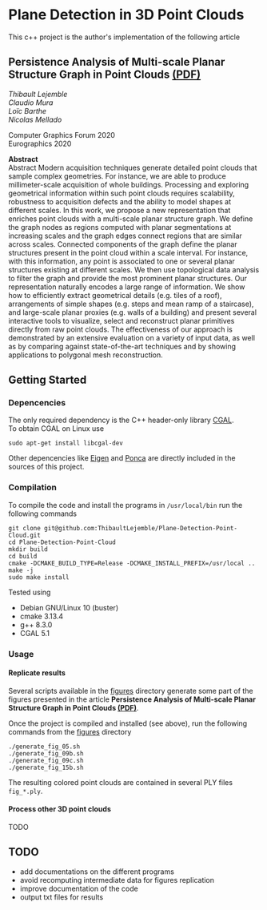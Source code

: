 # Plane Detection in 3D Point Clouds

This c++ project is the author's implementation of the following article   

## Persistence Analysis of Multi-scale Planar Structure Graph in Point Clouds [(PDF)](https://hal.archives-ouvertes.fr/hal-02490721/document)  

*Thibault Lejemble*  
*Claudio Mura*  
*Loïc Barthe*  
*Nicolas Mellado*  

Computer Graphics Forum 2020  
Eurographics 2020  

**Abstract**  
Abstract Modern acquisition techniques generate detailed point clouds that sample complex geometries. For instance, we are able to produce millimeter-scale acquisition of whole buildings. Processing and exploring geometrical information within such point clouds requires scalability, robustness to acquisition defects and the ability to model shapes at different scales. In this work, we propose a new representation that enriches point clouds with a multi-scale planar structure graph. We define the graph nodes as regions computed with planar segmentations at increasing scales and the graph edges connect regions that are similar across scales. Connected components of the graph define the planar structures present in the point cloud within a scale interval. For instance, with this information, any point is associated to one or several planar structures existing at different scales. We then use topological data analysis to filter the graph and provide the most prominent planar structures. Our representation naturally encodes a large range of information. We show how to efficiently extract geometrical details (e.g. tiles of a roof), arrangements of simple shapes (e.g. steps and mean ramp of a staircase), and large-scale planar proxies (e.g. walls of a building) and present several interactive tools to visualize, select and reconstruct planar primitives directly from raw point clouds. The effectiveness of our approach is demonstrated by an extensive evaluation on a variety of input data, as well as by comparing against state-of-the-art techniques and by showing applications to polygonal mesh reconstruction.

## Getting Started

### Depencencies

The only required dependency is the C++ header-only library [CGAL](https://github.com/CGAL/cgal).  
To obtain CGAL on Linux use
```
sudo apt-get install libcgal-dev
```   
Other depencencies like [Eigen](https://gitlab.com/libeigen/eigen) and [Ponca](https://github.com/poncateam/ponca) are directly included in the sources of this project. 

### Compilation

To compile the code and install the programs in `/usr/local/bin` run the following commands  
```
git clone git@github.com:ThibaultLejemble/Plane-Detection-Point-Cloud.git
cd Plane-Detection-Point-Cloud
mkdir build
cd build
cmake -DCMAKE_BUILD_TYPE=Release -DCMAKE_INSTALL_PREFIX=/usr/local ..
make -j 
sudo make install
```

Tested using
- Debian GNU/Linux 10 (buster)
- cmake 3.13.4
- g++ 8.3.0
- CGAL 5.1

### Usage

#### Replicate results 

Several scripts available in the [figures](https://github.com/ThibaultLejemble/Plane-Detection-Point-Cloud/tree/main/figures) directory generate some part of the figures presented in the article **Persistence Analysis of Multi-scale Planar Structure Graph in Point Clouds [(PDF)](https://hal.archives-ouvertes.fr/hal-02490721/document)**.

Once the project is compiled and installed (see above), run the following commands from the [figures](https://github.com/ThibaultLejemble/Plane-Detection-Point-Cloud/tree/main/figures) directory
```
./generate_fig_05.sh
./generate_fig_09b.sh
./generate_fig_09c.sh
./generate_fig_15b.sh
```
The resulting colored point clouds are contained in several PLY files `fig_*.ply`. 

#### Process other 3D point clouds

TODO

## TODO
- add documentations on the different programs
- avoid recomputing intermediate data for figures replication
- improve documentation of the code
- output txt files for results

